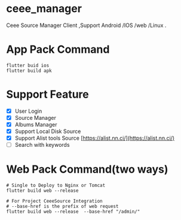 # ceee_manager

Ceee Source Manager Client ,Support Android /IOS /web /Linux .

# App Pack Command
```shell
flutter buid ios
flutter build apk
```

# Support Feature
- [X] User Login
- [X] Source Manager
- [X] Albums Manager
- [X] Support Local Disk Source
- [X] Support Alist tools Source   [https://alist.nn.ci/](https://alist.nn.ci/)
- [ ] Search with keywords

# Web Pack Command(two ways)
```shell
# Single to Deploy to Nginx or Tomcat 
flutter build web --release

# For Project CeeeSource Integration 
# --base-href is the prefix of web request
flutter build web --release  --base-href "/admin/"
```

